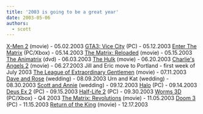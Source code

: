 ```yaml
---
title: '2003 is going to be a great year'
date: 2003-05-06
authors:
  - scott
---
```


[X-Men 2](http://www.apple.com/trailers/fox/x2/02/) (movie) - 05.02.2003
[GTA3: Vice City](http://www.gamespot.com/pc/adventure/grandtheftautovicecity/) (PC) - 05.12.2003
[Enter The Matrix](http://www.gamespot.com/pc/action/enterthematrix/) (PC/Xbox) - 05.14.2003
[The Matrix: Reloaded](http://whatisthematrix.warnerbros.com/rl_cmp/trailer_final.html) (movie) - 05.15.2003
[The Animatrix](http://www.theanimatrix.com/) (dvd) - 06.03.2003
[The Hulk](http://www.apple.com/trailers/universal/the_hulk/trailer_5/) (movie) - 06.20.2003
[Charlie's Angels 2](http://www.apple.com/trailers/columbia/charliesangelsfullthrottle/) (movie) - 06.27.2003
Jill and Eric move to Portland - first week of July 2003
[The League of Extraordinary Gentlemen](http://www.apple.com/trailers/fox/lxg/) (movie) - 07.11.2003
[Dave and Rose](http://fojar.com/~david/wedding/) (wedding) - 08.09.2003
Urn and Kat (wedding) - 08.30.2003
[Scott and Annie](http://www.strawberrystudios.org/wedding/) (wedding) - 09.12.2003
[Halo](http://www.gamespot.com/pc/action/halo/) (PC) - 09.14.2003
[Deus Ex 2](http://www.gamespot.com/pc/rpg/deusexinvisiblewar/) (PC) - 09.15.2003
[Half-Life 2](http://www.gamespot.com/pc/action/halflife2/) (PC) - 09.30.2003
[Worms 3D](http://www.gamespot.com/pc/strategy/worms3/) (PC/Xbox) - Q4 2003
[The Matrix: Revolutions](http://whatisthematrix.warnerbros.com/rl_cmp/trailer_qt.html) (movie) - 11.05.2003
[Doom 3](http://www.gamespot.com/pc/action/doom3/index.html) (PC) - 11.15.2003
[Return of the King](http://www.lordoftherings.net/) (movie) - 12.17.2003
